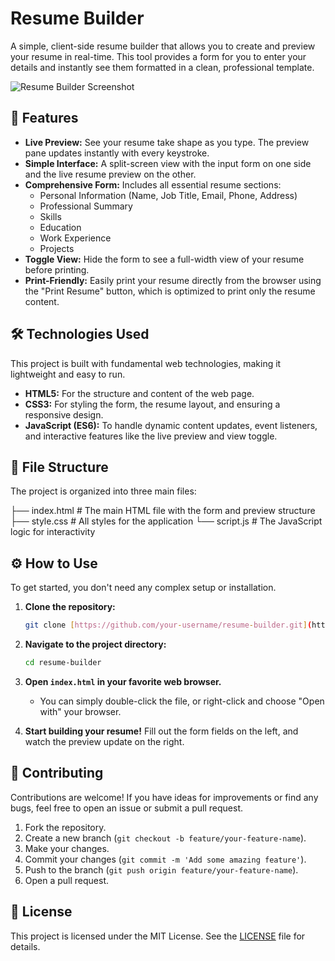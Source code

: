 
# Resume Builder

A simple, client-side resume builder that allows you to create and preview your resume in real-time. This tool provides a form for you to enter your details and instantly see them formatted in a clean, professional template.

![Resume Builder Screenshot](https://placehold.co/600x400/f0f0f0/333333?text=Resume+Builder+UI)

## 🚀 Features

* **Live Preview:** See your resume take shape as you type. The preview pane updates instantly with every keystroke.
* **Simple Interface:** A split-screen view with the input form on one side and the live resume preview on the other.
* **Comprehensive Form:** Includes all essential resume sections:
    * Personal Information (Name, Job Title, Email, Phone, Address)
    * Professional Summary
    * Skills
    * Education
    * Work Experience
    * Projects
* **Toggle View:** Hide the form to see a full-width view of your resume before printing.
* **Print-Friendly:** Easily print your resume directly from the browser using the "Print Resume" button, which is optimized to print only the resume content.

## 🛠️ Technologies Used

This project is built with fundamental web technologies, making it lightweight and easy to run.

* **HTML5:** For the structure and content of the web page.
* **CSS3:** For styling the form, the resume layout, and ensuring a responsive design.
* **JavaScript (ES6):** To handle dynamic content updates, event listeners, and interactive features like the live preview and view toggle.

## 📁 File Structure

The project is organized into three main files:



├── index.html      # The main HTML file with the form and preview structure
├── style.css       # All styles for the application
└── script.js       # The JavaScript logic for interactivity

## ⚙️ How to Use

To get started, you don't need any complex setup or installation.

1.  **Clone the repository:**
    ```bash
    git clone [https://github.com/your-username/resume-builder.git](https://github.com/your-username/resume-builder.git)
    ```
2.  **Navigate to the project directory:**
    ```bash
    cd resume-builder
    ```
3.  **Open `index.html` in your favorite web browser.**
    * You can simply double-click the file, or right-click and choose "Open with" your browser.

4.  **Start building your resume!** Fill out the form fields on the left, and watch the preview update on the right.

## 🤝 Contributing

Contributions are welcome! If you have ideas for improvements or find any bugs, feel free to open an issue or submit a pull request.

1.  Fork the repository.
2.  Create a new branch (`git checkout -b feature/your-feature-name`).
3.  Make your changes.
4.  Commit your changes (`git commit -m 'Add some amazing feature'`).
5.  Push to the branch (`git push origin feature/your-feature-name`).
6.  Open a pull request.

## 📝 License

This project is licensed under the MIT License. See the [LICENSE](LICENSE) file for details.
